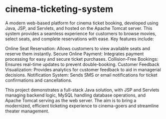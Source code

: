# cinema-ticketing-system

A modern web-based platform for cinema ticket booking, developed using Java, JSP, and Servlets, and hosted on the Apache Tomcat server. This system provides a seamless experience for customers to browse movies, select seats, and complete reservations with ease. Key features include:

Online Seat Reservation: Allows customers to view available seats and reserve them instantly.
Secure Online Payment: Integrates payment processing for easy and secure ticket purchases.
Collision-Free Bookings: Ensures real-time updates to prevent double-booking.
Customer Feedback Visualization: Provides analytics for customer feedback to aid in managerial decisions.
Notification System: Sends SMS or email notifications for ticket confirmations and cancellations.

This project demonstrates a full-stack Java solution, with JSP and Servlets managing backend logic, MySQL handling database operations, and Apache Tomcat serving as the web server. The aim is to bring a modernized, efficient ticketing experience to cinema-goers and streamline theater management.


